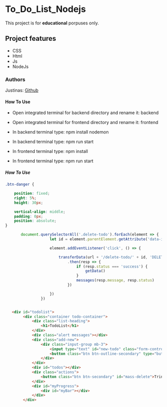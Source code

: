 # To_Do_List_Nodejs


This project is for **educational** porpuses only. 

## Project features

-   CSS
-   Html
-   Js
-   NodeJs


### Authors

Justinas: [Github](https://github.com/Belute)

#### How To Use


- Open integrated terminal for backend directory and rename it: backend

- Open integrated terminal for frontend directory and rename it: frontend

- In backend terminal type: npm install nodemon

- In backend terminal type: npm run start

- In frontend terminal type: npm install

- In frontend terminal type: npm run start

##### How To Use

```css
.btn-danger {

    position: fixed;
    right: 5%;
    height: 30px;

    vertical-align: middle;
    padding: 0px;
    position: absolute;
}
```
```js
       document.querySelectorAll('.delete-todo').forEach(element => {
                    let id = element.parentElement.getAttribute('data-id')

                    element.addEventListener('click', () => {

                        transferData(url + '/delete-todo/' + id, 'DELETE')
                            .then(resp => {
                                if (resp.status === 'success') {
                                    getData()
                                }
                                messages(resp.message, resp.status)
                            })

                    })
                })



```
```html
   <div id="todolist">
        <div class="container todo-container">
            <div class="list-heading">
                <h1>TodoList</h1>
            </div>
            <div class="alert messages"></div>
            <div class="add-new">
                <div class="input-group mb-3">
                    <input type="text" id="new-todo" class="form-control" placeholder="Ką padaryti?" data-mode="add">
                    <button class="btn btn-outline-secondary" type="button" id="add-new-todo" data-edit-label="Redaguoti" data-add-label="Pridėti">Pridėti</button>
                </div>
            </div>
            <div id="todos"></div>
            <div class="actions">
                <button class="btn btn-secondary" id="mass-delete">Trinti pasirinktus</button>
            </div>
            <div id="myProgress">
                <div id="myBar"></div>
            </div>
        </div>
```
